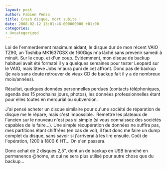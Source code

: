 ```yaml
---
layout: post
author: Fabien Penso
title: Crash disque, mort subite !
date: 2008-02-12 13:01:46.000000000 +01:00
categories:
- Uncategorized
---
```

Loi de l'emmerdement maximum aidant, le disque dur de mon récent VAIO TZ90, un Toshiba MK1637GSX de 160Gigs m'a lâché sans prevenir samedi à minuit. Sur le coup, et d'un coup. Évidemment, mon disque de backup habituel avait été formaté il y a quelques semaines pour tester Leopard sur le VAIO, mais Steve Jobs m'aura puni de cet affront. Donc pas de backup (je vais sans doute retrouver de vieux CD de backup fait il y a de nombreux mois/années).

Résultat, quelques données personnelles perdues (contacts téléphoniques, agenda des 15 prochains jours, photos), les données professionnelles étant pour elles toutes en mercurial ou subversion.

J'ai pensé acheter un disque similaire pour qu'une société de réparation de disque me le répare, mais c'est impossible.  Remettre les plateaux de l'ancien sur le nouveau n'est pas si simple (si vous connaissez des sociétés capables de le faire...). Une simple récupération de données ne suffira pas, mes partitions étant chiffrées (en cas de vol), il faut donc me faire un dump complet du disque, sans savoir si j'arriverai à les lire ensuite. Coût de l'opération, 1200 à 1800 € HT... On s'en passera.

Donc achat de 2 disques 2,5", dont un de backup en USB branché en permanence @home, et qui ne sera plus utilisé pour autre chose que du backup...
